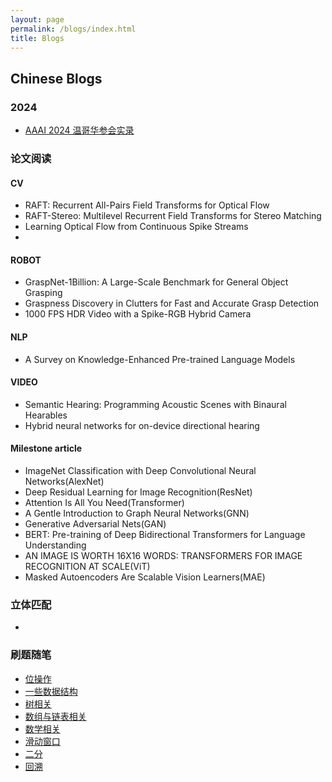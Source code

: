 ```yaml
---
layout: page
permalink: /blogs/index.html
title: Blogs
---
```


## Chinese Blogs

### 2024

- [AAAI 2024 温哥华参会实录](https://caihanlin.com/blogs/aaai-24/)



### 论文阅读

#### CV

- RAFT: Recurrent All-Pairs Field Transforms for Optical Flow
- RAFT-Stereo: Multilevel Recurrent Field Transforms for Stereo Matching
- Learning Optical Flow from Continuous Spike Streams
- 

#### ROBOT

- GraspNet-1Billion: A Large-Scale Benchmark for General Object Grasping
- Graspness Discovery in Clutters for Fast and Accurate Grasp Detection
- 1000 FPS HDR Video with a Spike-RGB Hybrid Camera

#### NLP

- A Survey on Knowledge-Enhanced Pre-trained Language Models

#### VIDEO

- Semantic Hearing: Programming Acoustic Scenes with Binaural Hearables
- Hybrid neural networks for on-device directional hearing

#### Milestone article

- ImageNet Classification with Deep Convolutional Neural Networks(AlexNet)
- Deep Residual Learning for Image Recognition(ResNet)
- Attention Is All You Need(Transformer)
- A Gentle Introduction to Graph Neural Networks(GNN)
- Generative Adversarial Nets(GAN)
- BERT: Pre-training of Deep Bidirectional Transformers for Language Understanding
- AN IMAGE IS WORTH 16X16 WORDS: TRANSFORMERS FOR IMAGE RECOGNITION AT SCALE(ViT)
- Masked Autoencoders Are Scalable Vision Learners(MAE)

### 立体匹配

- 


### 刷题随笔

- [位操作](https://amao996.github.io/blogs/algorithm/byte-operation)<br>
- [一些数据结构](https://amao996.github.io/blogs/algorithm/map)<br>
- [树相关](https://amao996.github.io/blogs/algorithm/tree)<br>
- [数组与链表相关](https://amao996.github.io/blogs/algorithm/array)<br>
- [数学相关](https://amao996.github.io/blogs/algorithm/math)<br>
- [滑动窗口](https://amao996.github.io/blogs/algorithm/sliding-window)<br>
- [二分](https://amao996.github.io/blogs/algorithm/divide)<br>
- [回溯](https://amao996.github.io/blogs/algorithm/backtrack)

